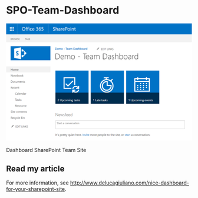 # SPO-Team-Dashboard

![alt text](https://github.com/giuleon/SPO-Team-Dashboard/blob/master/Demo%20-%20Team%20Dashboard.PNG "Nice Dashboard")

Dashboard SharePoint Team Site

## Read my article

For more information, see <http://www.delucagiuliano.com/nice-dashboard-for-your-sharepoint-site>.
